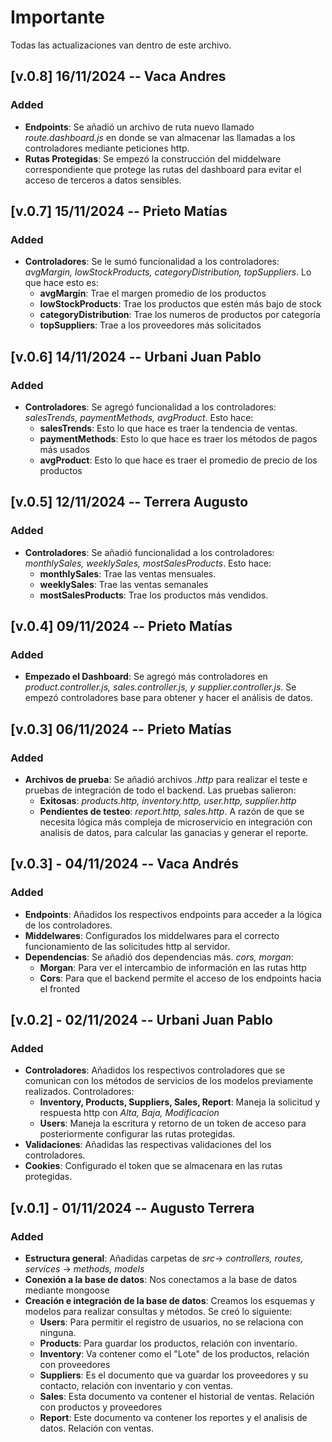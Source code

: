 # Importante

 Todas las actualizaciones van dentro de este archivo.


## [v.0.8] 16/11/2024 -- Vaca Andres
### Added
- **Endpoints**: Se añadió un archivo de ruta nuevo llamado *route.dashboard.js* en donde se van almacenar las llamadas a los controladores mediante peticiones http.
- **Rutas Protegidas**: Se empezó la construcción del middelware correspondiente que protege las rutas del dashboard para evitar el acceso de terceros a datos sensibles.


## [v.0.7] 15/11/2024 -- Prieto Matías
### Added
- **Controladores**: Se le sumó funcionalidad a los controladores: *avgMargin, lowStockProducts, categoryDistribution, topSuppliers*. Lo que hace esto es:
    - **avgMargin**: Trae el margen promedio de los productos
    - **lowStockProducts**: Trae los productos que estén más bajo de stock
    - **categoryDistribution**: Trae los numeros de productos por categoría
    - **topSuppliers**: Trae a los proveedores más solicitados



## [v.0.6] 14/11/2024 -- Urbani Juan Pablo
### Added
- **Controladores**: Se agregó funcionalidad a los controladores: *salesTrends, paymentMethods, avgProduct*. Esto hace:
    - **salesTrends**: Esto lo que hace es traer la tendencia de ventas.
    - **paymentMethods**: Esto lo que hace es traer los métodos de pagos más usados
    - **avgProduct**: Esto lo que hace es traer el promedio de precio de los productos



## [v.0.5] 12/11/2024 -- Terrera Augusto
### Added
- **Controladores**: Se añadió funcionalidad a los controladores: *monthlySales, weeklySales, mostSalesProducts*. Esto hace: 
    - **monthlySales**: Trae las ventas mensuales.
    - **weeklySales**: Trae las ventas semanales
    - **mostSalesProducts**: Trae los productos más vendidos.


## [v.0.4] 09/11/2024 -- Prieto Matías
### Added
- **Empezado el Dashboard**: Se agregó más controladores en *product.controller.js, sales.controller.js, y supplier.controller.js*. Se empezó controladores base para obtener y hacer el análisis de datos.


## [v.0.3] 06/11/2024 -- Prieto Matías
### Added
- **Archivos de prueba**: Se añadió archivos *.http* para realizar el teste e pruebas de integración de todo el backend. Las pruebas salieron:
    - **Exitosas**: *products.http, inventory.http, user.http, supplier.http*
    - **Pendientes de testeo**: *report.http, sales.http*. A razón de que se necesita lógica más compleja de microservicio en integración con analisis de datos, para calcular las ganacias y generar el reporte.

## [v.0.3] - 04/11/2024 -- Vaca Andrés
### Added
- **Endpoints**: Añadidos los respectivos endpoints para acceder a la lógica de los controladores.
- **Middelwares**: Configurados los middelwares para el correcto funcionamiento de las solicitudes http al servidor.
- **Dependencias**: Se añadió dos dependencias más. *cors, morgan*:
    - **Morgan**: Para ver el intercambio de información en las rutas http
    - **Cors**: Para que el backend permite el acceso de los endpoints hacia el fronted


## [v.0.2] - 02/11/2024 -- Urbani Juan Pablo
### Added
- **Controladores**: Añadidos los respectivos controladores que se comunican con los métodos de servicios de los modelos previamente realizados. Controladores:
    - **Inventory, Products, Suppliers, Sales, Report**: Maneja la solicitud y respuesta http con *Alta, Baja, Modificacion*
    - **Users**: Maneja la escritura y retorno de un token de acceso para posteriormente configurar las rutas protegidas.
- **Validaciones**: Añadidas las respectivas validaciones del los controladores.
- **Cookies**: Configurado el token que se almacenara en las rutas protegidas.



## [v.0.1] - 01/11/2024 -- Augusto Terrera
### Added
- **Estructura general**: Añadidas carpetas de *src*-> *controllers, routes, services* -> *methods, models*
- **Conexión a la base de datos**: Nos conectamos a la base de datos mediante mongoose
- **Creación e integración de la base de datos**: Creamos los esquemas y modelos para  realizar consultas y métodos. Se creó lo siguiente:
    - **Users**: Para permitir el registro de usuarios, no se relaciona con ninguna.
    - **Products**: Para guardar los productos, relación con inventario.
    - **Inventory**: Va contener como el "Lote" de los productos, relación con proveedores
    - **Suppliers**: Es el documento que va guardar los proveedores y su contacto, relación con inventario y con ventas.
    - **Sales**: Esta documento va contener el historial de ventas. Relación con productos y proveedores
    - **Report**: Este documento va contener los reportes y el analisis de datos. Relación con ventas.